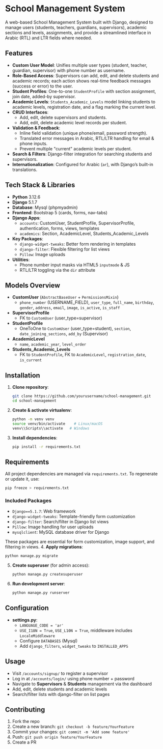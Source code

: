 # School Management System

A web-based School Management System built with Django, designed to manage users (students, teachers, guardians, supervisors), academic sections and levels, assignments, and provide a streamlined interface in Arabic (RTL) and LTR fields where needed.

## Features

- **Custom User Model**: Unifies multiple user types (student, teacher, guardian, supervisor) with phone number as username.
- **Role-Based Access**: Supervisors can add, edit, and delete students and academic records; each action shows real-time feedback messages (success or error) to the user.
- **Student Profiles**: One-to-one `StudentProfile` with section assignment, join date, added-by supervisor.
- **Academic Levels**: `Students_Academic_Levels` model linking students to academic levels, registration date, and a flag marking the current level.
- **CRUD Interfaces**:
  - Add, edit, delete supervisors and students.
  - Add, edit, delete academic level records per student.
- **Validation & Feedback**:
  - Inline field validation (unique phone/email, password strength).
  - Translated error messages in Arabic, RTL/LTR handling for email & phone inputs.
  - Prevent multiple "current" academic levels per student.
- **Search & Filters**: Django-filter integration for searching students and supervisors.
- **Internationalization**: Configured for Arabic (`ar`), with Django’s built-in translations.

## Tech Stack & Libraries

- **Python** 3.12.6
- **Django** 5.1.7
- **Database**: Mysql (phpmyadmin)
- **Frontend**: Bootstrap 5 (cards, forms, nav-tabs)
- **Django Apps**:
  - `accounts`: CustomUser, StudentProfile, SupervisorProfile, authentication, forms, views, templates
  - `academics`: Section, AcademicLevel, Students\_Academic\_Levels
- **Key Packages**:
  - `django-widget-tweaks`: Better form rendering in templates
  - `django-filter`: Flexible filtering for list views
  - `Pillow`: Image uploads
- **Utilities**:
  - Phone number input masks via HTML5 `inputmode` & JS
  - RTL/LTR toggling via the `dir` attribute

## Models Overview

- **CustomUser** (`AbstractBaseUser` + `PermissionsMixin`)
  - `phone_number` (USERNAME\_FIELD), `user_type`, `full_name`, `birthday`, `gender`, `address`, `email`, `image`, `is_active`, `is_staff`
- **SupervisorProfile**
  - FK to `CustomUser` (user\_type=supervisor)
- **StudentProfile**
  - OneToOne to `CustomUser` (user\_type=student), `section`, `date_joining_sections`, `add_by` (Supervisor)
- **AcademicLevel**
  - `name`, `academic_year`, `level_order`
- **Students\_Academic\_Levels**
  - FK to `StudentProfile`, FK to `AcademicLevel`, `registration_date`, `is_current`

## Installation

1. **Clone repository**:
   ```bash
   git clone https://github.com/yourusername/school-management.git
   cd school-management
   ```
2. **Create & activate virtualenv**:
   ```bash
   python -m venv venv
   source venv/bin/activate    # Linux/macOS
   venv\\Scripts\\activate   # Windows
   ```
3. **Install dependencies**:
   ```bash
   pip install -r requirements.txt
   ```

## Requirements

All project dependencies are managed via `requirements.txt`. To regenerate or update it, use:

```bash
pip freeze > requirements.txt
```

### Included Packages

- `Django==5.1.7`: Web framework
- `django-widget-tweaks`: Template-friendly form customization
- `django-filter`: Search/filter in Django list views
- `Pillow`: Image handling for user uploads
- `mysqlclient`: MySQL database driver for Django

These packages are essential for form customization, image support, and filtering in views.
4\. **Apply migrations**:

```bash
python manage.py migrate
```

5. **Create superuser** (for admin access):
   ```bash
   python manage.py createsuperuser
   ```
6. **Run development server**:
   ```bash
   python manage.py runserver
   ```

## Configuration

- **settings.py**:
  - `LANGUAGE_CODE = 'ar'`
  - `USE_I18N = True`, `USE_L10N = True`, middleware includes `LocaleMiddleware`
  - Configure `DATABASES` (Mysql)
  - Add `django_filters`, `widget_tweaks` to `INSTALLED_APPS`

## Usage

- Visit `/accounts/signup/` to register a supervisor
- Log in at `/accounts/login/` using phone number + password
- Navigate to **Supervisors** & **Students** management via the dashboard
- Add, edit, delete students and academic levels
- Search/filter lists with django-filter on list pages

## Contributing

1. Fork the repo
2. Create a new branch: `git checkout -b feature/YourFeature`
3. Commit your changes: `git commit -m 'Add some feature'`
4. Push: `git push origin feature/YourFeature`
5. Create a PR



